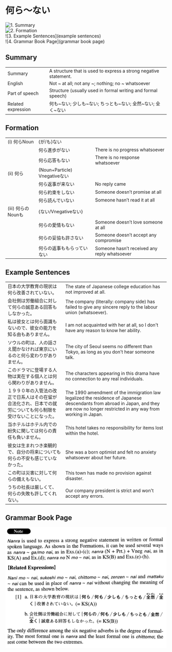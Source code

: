 # 何ら～ない

![1. Summary](summary)<br>
![2. Formation](formation)<br>
![3. Example Sentences](example sentences)<br>
![4. Grammar Book Page](grammar book page)<br>


## Summary

<table><tr>   <td>Summary</td>   <td>A structure that is used to express a strong negative statement.</td></tr><tr>   <td>English</td>   <td>Not ~ at all; not any ~; nothing; no ~ whatsoever</td></tr><tr>   <td>Part of speech</td>   <td>Structure (usually used in formal writing and formal speech)</td></tr><tr>   <td>Related expression</td>   <td>何も~ない; 少しも~ない; ちっとも~ない; 全然~ない; 全く~ない</td></tr></table>

## Formation

<table class="table"><tbody><tr class="tr head"><td class="td"><span class="numbers">(i)</span> <span class="concept">何ら</span><span class="bold">Noun</span></td><td class="td"><span>{が/も}</span><span class="concept">ない</span></td><td class="td"></td></tr><tr class="tr"><td class="td"></td><td class="td"><span class="concept">何ら</span><span>進歩が</span><span class="concept">ない</span></td><td class="td"><span>There is no progress whatsoever</span></td></tr><tr class="tr"><td class="td"></td><td class="td"><span class="concept">何ら</span><span>応答も</span><span class="concept">ない</span></td><td class="td"><span>There is no response whatsoever</span></td></tr><tr class="tr head"><td class="td"><span class="numbers">(ii)</span> <span class="concept">何ら</span></td><td class="td"><span>(Noun+Particle) Vnegative</span><span class="concept">ない</span></td><td class="td"></td></tr><tr class="tr"><td class="td"></td><td class="td"><span class="concept">何ら</span><span>返事が来</span><span class="concept">ない</span></td><td class="td"><span>No reply came</span></td></tr><tr class="tr"><td class="td"></td><td class="td"><span class="concept">何ら</span><span>約束をし</span><span class="concept">ない</span></td><td class="td"><span>Someone doesn’t promise at all</span></td></tr><tr class="tr"><td class="td"></td><td class="td"><span class="concept">何ら</span><span>読んで</span><span class="concept">いない</span></td><td class="td"><span>Someone hasn’t read it at all</span></td></tr><tr class="tr head"><td class="td"><span class="numbers">(iii)</span> <span class="concept">何ら</span><span class="bold">のNounも</span></td><td class="td"><span>{</span><span class="concept">ない</span><span>/Vnegative</span><span class="concept">ない</span><span>}</span></td><td class="td"></td></tr><tr class="tr"><td class="td"></td><td class="td"><span class="concept">何ら</span><span>の愛情も</span><span class="concept">ない</span></td><td class="td"><span>Someone doesn’t love someone at all</span></td></tr><tr class="tr"><td class="td"></td><td class="td"><span class="concept">何ら</span><span>の妥協も許さ</span><span class="concept">ない</span></td><td class="td"><span>Someone doesn’t accept any compromise</span></td></tr><tr class="tr"><td class="td"></td><td class="td"><span class="concept">何ら</span><span>の返事ももらって</span><span class="concept">いない</span></td><td class="td"><span>Someone hasn’t received any reply whatsoever</span></td></tr></tbody></table>

## Example Sentences

<table><tr>   <td>日本の大学教育の現状は何ら改善されていない。</td>   <td>The state of Japanese college education has not improved at all.</td></tr><tr>   <td>会社側は労働組合に対して何らの誠意ある回答もしなかった。</td>   <td>The company (literally: company side) has failed to give any sincere reply to the labour union (whatsoever).</td></tr><tr>   <td>私は彼女とは何ら面識もないので、彼女の能力を知る由もありません。</td>   <td>I am not acquainted with her at all, so I don't have any reason to know her ability.</td></tr><tr>   <td>ソウルの町は、人の話さえ聞かなければ東京にいるのと何ら変わりがありません。</td>   <td>The city of Seoul seems no different than Tokyo, as long as you don't hear someone talk.</td></tr><tr>   <td>このドラマに登場する人物は実在する個人とは何ら関わりがありません。</td>   <td>The characters appearing in this drama have no connection to any real individuals.</td></tr><tr>   <td>１９９０年の入管法の改正で日系人はその在留が合法化され、日本での就労についても何ら制限を受けないことになった。</td>   <td>The 1990 amendment of the immigration law legalized the residence of Japanese descendants from abroad in Japan, and they are now no longer restricted in any way from working in Japan.</td></tr><tr>   <td>当ホテルはホテル内での紛失に関しては何らの責任も負いません。</td>   <td>This hotel takes no responsibility for items lost within the hotel.</td></tr><tr>   <td>彼女は生まれつき楽観的で、自分の将来についても何らの不安も感じていなかった。</td>   <td>She was a born optimist and felt no anxiety whatsoever about her future.</td></tr><tr>   <td>この町は災害に対して何らの備えもない。</td>   <td>This town has made no provision against disaster.</td></tr><tr>   <td>うちの社長は厳しくて、何らの失敗も許してくれない。</td>   <td>Our company president is strict and won't accept any errors.</td></tr></table>

## Grammar Book Page

![](../img/Advanced何ら～ない.png)

